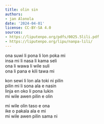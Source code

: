 ```yaml
---
title: olin sin
authors:
- jan Alonola
date: '2024-04-01'
license: CC-BY-SA 4.0
sources:
- https://liputenpo.org/pdfs/0025.5lili.pdf
- https://liputenpo.org/lipu/nanpa-lili/
---
```


ona suwi li pona li lon poka mi  
insa mi li nasa li kama seli  
ona li wawa li wile suli  
ona li pana e kili tawa mi

kon sewi li lon ala toki ni pilin  
pilin mi li sona ala e nasin  
linja en oko li pona lukin  
mi wile awen pilin e olin

mi wile olin taso e ona  
ike o pakala ala e mi  
mi wile awen pilin sama ni